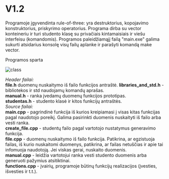 # V1.2
Programoje įgyvendinta rule-of-three: yra destruktorius, kopojavimo konstruktorius, priskyrimo operatorius.
Programa dirba su vector konteineriu ir turi studento klasę su privačiais kintamaisiais ir viešu interfeisu (komandomis).
Programos paleidžiamąjį failą "main.exe" galima sukurti atsidarius konsolę visų failų aplanke ir parašyti komandą make vector.


Programos sparta

![class](https://user-images.githubusercontent.com/99315244/166628854-2b31c3f3-274b-446f-91ea-c8fe4d20026c.png)


*Header failai:*  
  **file.h**  duomenų nuskaitymo iš failo funkcijos antraštė. 
  **libraries_and_std.h** - bibliotekos ir std naudojamų komandų aprašas.  
  **manual.h** - ranka įvedamų duomenų funkcijos prototipas.  
  **studentas.h** - studento klasė ir kitos funkcijų antraštės.  
*Source failai:*  
**main.cpp** - pagrindinė funkcija iš kurios kreipiamasi į visas kitas funkcijas pagal naudotojo poreikį. Galima pasirinkti duomenis nuskaityti iš failo arba vesti ranka.  
**create_file.cpp** - studentų failo pagal vartotojo nustatymus generavimo funkcija.  
**file.cpp** - duomenų nuskaitymo iš failo funkcija. Patikrina, ar egzistuoja failas, iš kurio nuskaitomi duomenys, patikrina, ar failas netuščias ir apie tai infomuoja naudotoją. Jei viskas gerai, nuskaito duomenis.  
**manual.cpp** - leidžia vartotojui ranka vesti studento duomenis arba generuoti pažymius atsitiktinai.  
**functions.cpp** - įvairių, programoje būtinų funkcijų realizacijos (įvesties, išvesties ir t.t.).  



